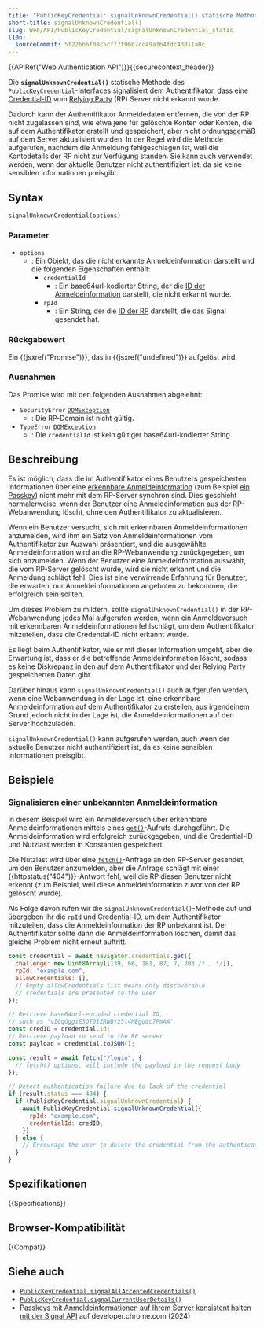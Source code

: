 ```yaml
---
title: "PublicKeyCredential: signalUnknownCredential() statische Methode"
short-title: signalUnknownCredential()
slug: Web/API/PublicKeyCredential/signalUnknownCredential_static
l10n:
  sourceCommit: 5f226b6f08c5cff7f96b7cc49a164fdc43d11a0c
---
```


{{APIRef("Web Authentication API")}}{{securecontext_header}}

Die **`signalUnknownCredential()`** statische Methode des [`PublicKeyCredential`](/de/docs/Web/API/PublicKeyCredential)-Interfaces signalisiert dem Authentifikator, dass eine [Credential-ID](/de/docs/Web/API/PublicKeyCredentialRequestOptions#id) vom [Relying Party](https://en.wikipedia.org/wiki/Relying_party) (RP) Server nicht erkannt wurde.

Dadurch kann der Authentifikator Anmeldedaten entfernen, die von der RP nicht zugelassen sind, wie etwa jene für gelöschte Konten oder Konten, die auf dem Authentifikator erstellt und gespeichert, aber nicht ordnungsgemäß auf dem Server aktualisiert wurden. In der Regel wird die Methode aufgerufen, nachdem die Anmeldung fehlgeschlagen ist, weil die Kontodetails der RP nicht zur Verfügung standen. Sie kann auch verwendet werden, wenn der aktuelle Benutzer nicht authentifiziert ist, da sie keine sensiblen Informationen preisgibt.

## Syntax

```js-nolint
signalUnknownCredential(options)
```

### Parameter

- `options`
  - : Ein Objekt, das die nicht erkannte Anmeldeinformation darstellt und die folgenden Eigenschaften enthält:
    - `credentialId`
      - : Ein base64url-kodierter String, der die [ID der Anmeldeinformation](/de/docs/Web/API/PublicKeyCredentialRequestOptions#id) darstellt, die nicht erkannt wurde.
    - `rpId`
      - : Ein String, der die [ID der RP](/de/docs/Web/API/PublicKeyCredentialCreationOptions#id_2) darstellt, die das Signal gesendet hat.

### Rückgabewert

Ein {{jsxref("Promise")}}, das in {{jsxref("undefined")}} aufgelöst wird.

### Ausnahmen

Das Promise wird mit den folgenden Ausnahmen abgelehnt:

- `SecurityError` [`DOMException`](/de/docs/Web/API/DOMException)
  - : Die RP-Domain ist nicht gültig.
- `TypeError` [`DOMException`](/de/docs/Web/API/DOMException)
  - : Die `credentialId` ist kein gültiger base64url-kodierter String.

## Beschreibung

Es ist möglich, dass die im Authentifikator eines Benutzers gespeicherten Informationen über eine [erkennbare Anmeldeinformation](/de/docs/Web/API/Web_Authentication_API#discoverable_credentials_and_conditional_mediation) (zum Beispiel [ein Passkey](https://passkeys.dev/)) nicht mehr mit dem RP-Server synchron sind. Dies geschieht normalerweise, wenn der Benutzer eine Anmeldeinformation aus der RP-Webanwendung löscht, ohne den Authentifikator zu aktualisieren.

Wenn ein Benutzer versucht, sich mit erkennbaren Anmeldeinformationen anzumelden, wird ihm ein Satz von Anmeldeinformationen vom Authentifikator zur Auswahl präsentiert, und die ausgewählte Anmeldeinformation wird an die RP-Webanwendung zurückgegeben, um sich anzumelden. Wenn der Benutzer eine Anmeldeinformation auswählt, die vom RP-Server gelöscht wurde, wird sie nicht erkannt und die Anmeldung schlägt fehl. Dies ist eine verwirrende Erfahrung für Benutzer, die erwarten, nur Anmeldeinformationen angeboten zu bekommen, die erfolgreich sein sollten.

Um dieses Problem zu mildern, sollte `signalUnknownCredential()` in der RP-Webanwendung jedes Mal aufgerufen werden, wenn ein Anmeldeversuch mit erkennbaren Anmeldeinformationen fehlschlägt, um dem Authentifikator mitzuteilen, dass die Credential-ID nicht erkannt wurde.

Es liegt beim Authentifikator, wie er mit dieser Information umgeht, aber die Erwartung ist, dass er die betreffende Anmeldeinformation löscht, sodass es keine Diskrepanz in den auf dem Authentifikator und der Relying Party gespeicherten Daten gibt.

Darüber hinaus kann `signalUnknownCredential()` auch aufgerufen werden, wenn eine Webanwendung in der Lage ist, eine erkennbare Anmeldeinformation auf dem Authentifikator zu erstellen, aus irgendeinem Grund jedoch nicht in der Lage ist, die Anmeldeinformationen auf den Server hochzuladen.

`signalUnknownCredential()` kann aufgerufen werden, auch wenn der aktuelle Benutzer nicht authentifiziert ist, da es keine sensiblen Informationen preisgibt.

## Beispiele

### Signalisieren einer unbekannten Anmeldeinformation

In diesem Beispiel wird ein Anmeldeversuch über erkennbare Anmeldeinformationen mittels eines [`get()`](/de/docs/Web/API/CredentialsContainer/get)-Aufrufs durchgeführt. Die Anmeldeinformation wird erfolgreich zurückgegeben, und die Credential-ID und Nutzlast werden in Konstanten gespeichert.

Die Nutzlast wird über eine [`fetch()`](/de/docs/Web/API/Window/fetch)-Anfrage an den RP-Server gesendet, um den Benutzer anzumelden, aber die Anfrage schlägt mit einer {{httpstatus("404")}}-Antwort fehl, weil die RP diesen Benutzer nicht erkennt (zum Beispiel, weil diese Anmeldeinformation zuvor von der RP gelöscht wurde).

Als Folge davon rufen wir die `signalUnknownCredential()`-Methode auf und übergeben ihr die `rpId` und Credential-ID, um dem Authentifikator mitzuteilen, dass die Anmeldeinformation der RP unbekannt ist. Der Authentifikator sollte dann die Anmeldeinformation löschen, damit das gleiche Problem nicht erneut auftritt.

```js
const credential = await navigator.credentials.get({
  challenge: new Uint8Array([139, 66, 181, 87, 7, 203 /* … */]),
  rpId: "example.com",
  allowCredentials: [],
  // Empty allowCredentials list means only discoverable
  // credentials are presented to the user
});

// Retrieve base64url-encoded credential ID,
// such as "vI0qOggiE3OT01ZRWBYz5l4MEgU0c7PmAA"
const credID = credential.id;
// Retrieve payload to send to the RP server
const payload = credential.toJSON();

const result = await fetch("/login", {
  // fetch() options, will include the payload in the request body
});

// Detect authentication failure due to lack of the credential
if (result.status === 404) {
  if (PublicKeyCredential.signalUnknownCredential) {
    await PublicKeyCredential.signalUnknownCredential({
      rpId: "example.com",
      credentialId: credID,
    });
  } else {
    // Encourage the user to delete the credential from the authenticator
  }
}
```

## Spezifikationen

{{Specifications}}

## Browser-Kompatibilität

{{Compat}}

## Siehe auch

- [`PublicKeyCredential.signalAllAcceptedCredentials()`](/de/docs/Web/API/PublicKeyCredential/signalAllAcceptedCredentials_static)
- [`PublicKeyCredential.signalCurrentUserDetails()`](/de/docs/Web/API/PublicKeyCredential/signalCurrentUserDetails_static)
- [Passkeys mit Anmeldeinformationen auf Ihrem Server konsistent halten mit der Signal API](https://developer.chrome.com/docs/identity/webauthn-signal-api) auf developer.chrome.com (2024)
